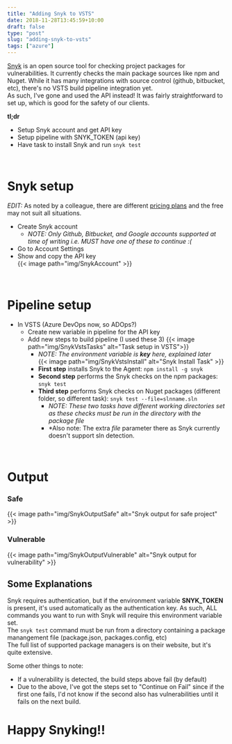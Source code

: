```yaml
---
title: "Adding Snyk to VSTS"
date: 2018-11-28T13:45:59+10:00
draft: false
type: "post"
slug: "adding-snyk-to-vsts"
tags: ["azure"]
---
```


[Snyk](https://snyk.io/) is an open source tool for checking project packages for vulnerabilities. It currently checks the main package sources like npm and Nuget.  While it has many integrations with source control (github, bitbucket, etc), there's no VSTS build pipeline integration yet.  
As such, I've gone and used the API instead!  It was fairly straightforward to set up, which is good for the safety of our clients.  

**tl;dr**  

- Setup Snyk account and get API key
- Setup pipeline with SNYK_TOKEN (api key)  
- Have task to install Snyk and run `snyk test` 
 
<!--more-->  

<br/>  

# Snyk setup  

*EDIT:* As noted by a colleague, there are different [pricing plans](https://snyk.io/plans) and the free may not suit all situations.

- Create Snyk account  
  - *NOTE: Only Github, Bitbucket, and Google accounts supported at time of writing i.e. MUST have one of these to continue :(*  
- Go to Account Settings  
- Show and copy the API key  
{{< image path="img/SnykAccount" >}}

<br/>    

# Pipeline setup  

- In VSTS (Azure DevOps now, so ADOps?)  
  - Create new variable in pipeline for the API key  
  - Add new steps to build pipeline (I used these 3)
{{< image path="img/SnykVstsTasks" alt="Task setup in VSTS">}}
    - *NOTE: The environment variable is **key** here, explained later*  
{{< image path="img/SnykVstsInstall" alt="Snyk Install Task" >}}
    - **First step** installs Snyk to the Agent: `npm install -g snyk`  
    - **Second step** performs the Snyk checks on the npm packages: `snyk test`  
    - **Third step** performs Snyk checks on Nuget packages (different folder, so different task): `snyk test --file=slnname.sln`  
      - *NOTE: These two tasks have different working directories set as these checks must be run in the directory with the package file*
      - *Also note: The extra *file* parameter there as Snyk currently doesn't support sln detection.  
<br/>  

# Output
### Safe  
{{< image path="img/SnykOutputSafe" alt="Snyk output for safe project" >}}  

### Vulnerable  
{{< image path="img/SnykOutputVulnerable" alt="Snyk output for vulnerability" >}}  

## Some Explanations  
Snyk requires authentication, but if the environment variable **SNYK_TOKEN** is present, it's used automatically as the authentication key. As such, ALL commands you want to run with Snyk will require this environment variable set.    
The `snyk test` command must be run from a directory containing a package manangement file (package.json, packages.config, etc)  
The full list of supported package managers is on their website, but it's quite extensive.  

Some other things to note:  
- If a vulnerability is detected, the build steps above fail (by default)  
- Due to the above, I've got the steps set to "Continue on Fail" since if the first one fails, I'd not know if the second also has vulnerabilities until it fails on the next build.  

# Happy Snyking!!